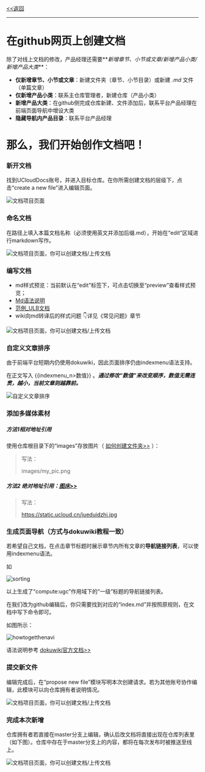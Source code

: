 [<<返回](https://leaishere.github.io/Docs_New/_New/)

------

# 在github网页上创建文档

除了对线上文档的修改，产品经理还需要**_新增章节、小节或文章/新增产品小类/新增产品大类_**：

* **仅新增章节、小节或文章**：新建文件夹（章节、小节目录）或新建 _.md_ 文件（单篇文章）
* **仅新增产品小类**：联系主仓库管理者，新建仓库（产品小类）
* **新增产品大类**：在github侧完成仓库新建、文件添加后，联系平台产品经理在前端页面导航中增设大类
* **隐藏导航内产品目录**：联系平台产品经理  



# 那么，我们开始创作文档吧！

### 新开文档

找到UCloudDocs账号，并进入目标仓库。在你所需创建文档的层级下，点击“create a new file”进入编辑页面。

![文档项目页面](images/1.png)





### 命名文档

在路径上填入本篇文档名称（必须使用英文并添加后缀.md），开始在“edit”区域进行markdown写作。

![文档项目页面，你可以创建文档/上传文档](images/edit.png)





### 编写文档

* md样式预览：当前默认在“edit”标签下，可点击切换至“preview”查看样式预览；
* [Md语法说明](https://www.jianshu.com/p/40ba812dd973)
* [范例_ULB文档](https://github.com/UCloudDocs/UCloud-document/tree/master/network/ulb)
* wiki向md转译后的样式问题 👇详见《常见问题》章节

![文档项目页面，你可以创建文档/上传文档](images/howtopreview.gif)



### 自定义文章排序

由于前端平台短期内仍使用dokuwiki，因此页面排序仍由indexmenu语法支持。

在正文写入 {{indexmenu_n>数值}} 。**_通过修改“数值”来改变顺序，数值无需连贯，越小，当前文章则越靠前。_**

![自定义文章排序](images/reorderthefile.png)



### 添加多媒体素材

##### 方法1相对地址引用

使用仓库根目录下的“images”存放图片（ [如何创建文件夹>>](常见问题) ）：

> 写法：
>
> images/my_pic.png

##### 方法2 绝对地址引用：[图床>>](http://docs.ucloudadmin.com/5b10f62667ded1519074449f/edit)

> 写法：
>
>   https://static.ucloud.cn/jueduidzhi.jpg



### 生成页面导航（方式与dokuwiki教程一致）

若希望自己文档，在点击章节标题时展示章节内所有文章的**导航链接列表**，可以使用indexmenu语法。

如

![sorting](images/sorting.png)

以上生成了“compute:ugc”作用域下的“一级”标题的导航链接列表。

在我们改为github编辑后，你只需要找到对应的“index.md”并按照原规则，在文档中写下命令即可。

如图所示：

![howtogetthenavi](images/howtogetthenavi.png)

语法说明参考 [dokuwiki官方文档>>](https://www.dokuwiki.org/plugin:indexmenu)



### 提交新文件

编辑完成后，在“propose new file”模块写明本次创建请求。若为其他账号协作编辑，此模块可以向仓库拥有者说明情况。

![文档项目页面，你可以创建文档/上传文档](images/propose.png)



### 完成本次新增

仓库拥有者若直接在master分支上编辑，确认后改文档将直接出现在仓库列表里（如下图）。仓库中存在于master分支上的内容，都将在每次发布时被推送至线上。

![文档项目页面，你可以创建文档/上传文档](images/addmaster.png)



